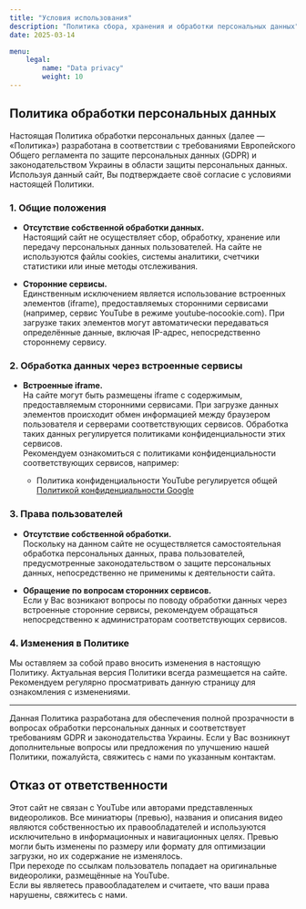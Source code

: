 ```yaml
---
title: "Условия использования"
description: "Политика сбора, хранения и обработки персональных данных"
date: 2025-03-14

menu:
    legal:
        name: "Data privacy"
        weight: 10
--- 
```


## Политика обработки персональных данных

Настоящая Политика обработки персональных данных (далее — «Политика») разработана в соответствии с требованиями Европейского Общего регламента по защите персональных данных (GDPR) и законодательством Украины в области защиты персональных данных. Используя данный сайт, Вы подтверждаете своё согласие с условиями настоящей Политики.

### 1. Общие положения

- **Отсутствие собственной обработки данных.**  
  Настоящий сайт не осуществляет сбор, обработку, хранение или передачу персональных данных пользователей. На сайте не используются файлы cookies, системы аналитики, счетчики статистики или иные методы отслеживания.

- **Сторонние сервисы.**  
  Единственным исключением является использование встроенных элементов (iframe), предоставляемых сторонними сервисами (например, сервис YouTube в режиме youtube‑nocookie.com). При загрузке таких элементов могут автоматически передаваться определённые данные, включая IP-адрес, непосредственно стороннему сервису.

### 2. Обработка данных через встроенные сервисы

- **Встроенные iframe.**  
  На сайте могут быть размещены iframe с содержимым, предоставляемым сторонними сервисами. При загрузке данных элементов происходит обмен информацией между браузером пользователя и серверами соответствующих сервисов. Обработка таких данных регулируется политиками конфиденциальности этих сервисов.  
  Рекомендуем ознакомиться с политиками конфиденциальности соответствующих сервисов, например:
  
  - Политика конфиденциальности YouTube регулируется общей [Политикой конфиденциальности Google](https://policies.google.com/privacy)

### 3. Права пользователей

- **Отсутствие собственной обработки.**  
  Поскольку на данном сайте не осуществляется самостоятельная обработка персональных данных, права пользователей, предусмотренные законодательством о защите персональных данных, непосредственно не применимы к деятельности сайта.

- **Обращение по вопросам сторонних сервисов.**  
  Если у Вас возникают вопросы по поводу обработки данных через встроенные сторонние сервисы, рекомендуем обращаться непосредственно к администраторам соответствующих сервисов.

### 4. Изменения в Политике

Мы оставляем за собой право вносить изменения в настоящую Политику. Актуальная версия Политики всегда размещается на сайте. Рекомендуем регулярно просматривать данную страницу для ознакомления с изменениями.

---

Данная Политика разработана для обеспечения полной прозрачности в вопросах обработки персональных данных и соответствует требованиям GDPR и законодательства Украины. Если у Вас возникнут дополнительные вопросы или предложения по улучшению нашей Политики, пожалуйста, свяжитесь с нами по указанным контактам.

## Отказ от ответственности

Этот сайт не связан с YouTube или авторами представленных видеороликов. Все миниатюры (превью), названия и описания видео являются собственностью их правообладателей и используются исключительно в информационных и навигационных целях. Превью могли быть изменены по размеру или формату для оптимизации загрузки, но их содержание не изменялось.  
При переходе по ссылкам пользователь попадает на оригинальные видеоролики, размещённые на YouTube.  
Если вы являетесь правообладателем и считаете, что ваши права нарушены, свяжитесь с нами.
